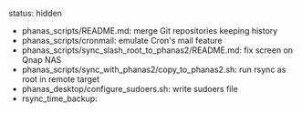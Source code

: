status: hidden

* phanas_scripts/README.md: merge Git repositories keeping history
* phanas_scripts/cronmail: emulate Cron's mail feature
* phanas_scripts/sync_slash_root_to_phanas2/README.md: fix screen on Qnap NAS
* phanas_scripts/sync_with_phanas2/copy_to_phanas2.sh: run rsync as root in remote target
* phanas_desktop/configure_sudoers.sh: write sudoers file
* rsync_time_backup: 